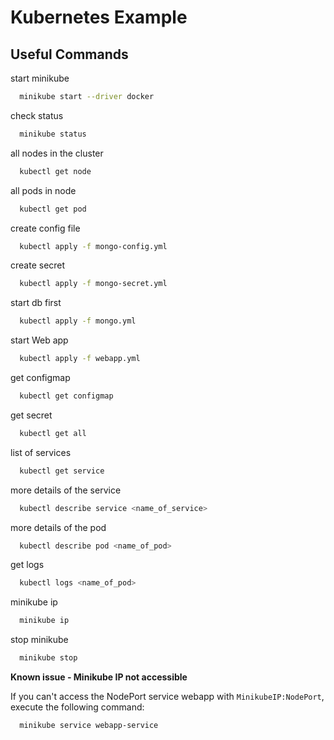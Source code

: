 
# Kubernetes Example




## Useful Commands

start minikube
```bash
  minikube start --driver docker
```

check status
```bash
  minikube status
```

all nodes in the cluster
```bash
  kubectl get node
```

all pods in node
```bash
  kubectl get pod
```

create config file
```bash
  kubectl apply -f mongo-config.yml
```

create secret
```bash
  kubectl apply -f mongo-secret.yml
```

start db first
```bash
  kubectl apply -f mongo.yml
```

start Web app
```bash
  kubectl apply -f webapp.yml
```

get configmap
```bash
  kubectl get configmap
```

get secret
```bash
  kubectl get all
```

list of services
```bash
  kubectl get service
```

more details of the service
```bash
  kubectl describe service <name_of_service>
```

more details of the pod
```bash
  kubectl describe pod <name_of_pod>
```

get logs
```bash
  kubectl logs <name_of_pod>
```

minikube ip
```bash
  minikube ip
```

stop minikube
```bash
  minikube stop
```

**Known issue - Minikube IP not accessible** 

If you can't access the NodePort service webapp with `MinikubeIP:NodePort`, execute the following command:
    
```bash
  minikube service webapp-service
```
